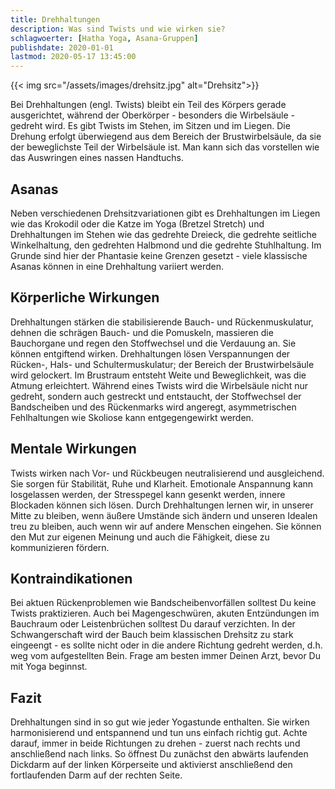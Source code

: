 ```yaml
---
title: Drehhaltungen
description: Was sind Twists und wie wirken sie?
schlagwoerter: [Hatha Yoga, Asana-Gruppen]
publishdate: 2020-01-01
lastmod: 2020-05-17 13:45:00
---
```


{{< img src="/assets/images/drehsitz.jpg" alt="Drehsitz">}}

Bei Drehhaltungen (engl. Twists) bleibt ein Teil des Körpers gerade ausgerichtet, während der Oberkörper - besonders die Wirbelsäule - gedreht wird. Es gibt Twists im Stehen, im Sitzen und im Liegen. Die Drehung erfolgt überwiegend aus dem Bereich der Brustwirbelsäule, da sie der beweglichste Teil der Wirbelsäule ist. Man kann sich das vorstellen wie das Auswringen eines nassen Handtuchs. 


## Asanas

Neben verschiedenen Drehsitzvariationen gibt es Drehhaltungen im Liegen wie das Krokodil oder die Katze im Yoga (Bretzel Stretch) und Drehhaltungen im Stehen wie das gedrehte Dreieck, die gedrehte seitliche Winkelhaltung, den gedrehten Halbmond und die gedrehte Stuhlhaltung. Im Grunde sind hier der Phantasie keine Grenzen gesetzt - viele klassische Asanas können in eine Drehhaltung variiert werden.


## Körperliche Wirkungen

Drehhaltungen stärken die stabilisierende Bauch- und Rückenmuskulatur, dehnen die schrägen Bauch- und die Pomuskeln, massieren die Bauchorgane und regen den Stoffwechsel und die Verdauung an. Sie können entgiftend wirken. Drehhaltungen lösen Verspannungen der Rücken-, Hals- und Schultermuskulatur; der Bereich der Brustwirbelsäule wird gelockert. Im Brustraum entsteht Weite und Beweglichkeit, was die Atmung erleichtert. Während eines Twists wird die Wirbelsäule nicht nur gedreht, sondern auch gestreckt und entstaucht, der Stoffwechsel der Bandscheiben und des Rückenmarks wird angeregt, asymmetrischen Fehlhaltungen wie Skoliose kann entgegengewirkt werden. 


## Mentale Wirkungen

Twists wirken nach Vor- und Rückbeugen neutralisierend und ausgleichend. Sie sorgen für Stabilität, Ruhe und Klarheit. Emotionale Anspannung kann losgelassen werden, der Stresspegel kann gesenkt werden, innere Blockaden können sich lösen. Durch Drehhaltungen lernen wir, in unserer Mitte zu bleiben, wenn äußere Umstände sich ändern und unseren Idealen treu zu bleiben, auch wenn wir auf andere Menschen eingehen.  Sie können den Mut zur eigenen Meinung und auch die Fähigkeit, diese zu kommunizieren fördern.


## Kontraindikationen

Bei aktuen Rückenproblemen wie Bandscheibenvorfällen solltest Du keine Twists praktizieren. Auch bei Magengeschwüren, akuten Entzündungen im Bauchraum oder Leistenbrüchen solltest Du darauf verzichten. In der Schwangerschaft wird der Bauch beim klassischen Drehsitz zu stark eingeengt - es sollte nicht oder in die andere Richtung gedreht werden, d.h. weg vom aufgestellten Bein. Frage am besten immer Deinen Arzt, bevor Du mit Yoga beginnst.


## Fazit

Drehhaltungen sind in so gut wie jeder Yogastunde enthalten. Sie wirken harmonisierend und entspannend und tun uns einfach richtig gut. Achte darauf, immer in beide Richtungen zu drehen - zuerst nach rechts und anschließend nach links. So öffnest Du zunächst den abwärts laufenden Dickdarm auf der linken Körperseite und aktivierst anschließend den fortlaufenden Darm auf der rechten Seite.